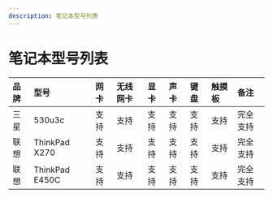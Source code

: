 ```yaml
---
description: 笔记本型号列表
---
```


# 笔记本型号列表

| 品牌 | 型号 | 网卡 | 无线网卡 | 显卡 | 声卡 | 键盘 | 触摸板 | 备注 |
| :--- | :--- | :--- | :--- | :--- | :--- | :--- | :--- | :--- |
| 三星 | 530u3c | 支持 | 支持 | 支持 | 支持 | 支持 | 支持 | 完全支持 |
| 联想 | ThinkPad X270 | 支持 | 支持 | 支持 | 支持 | 支持 | 支持 | 完全支持 |
| 联想 | ThinkPad E450C | 支持 | 支持 | 支持 | 支持 | 支持 | 支持 | 完全支持 |



